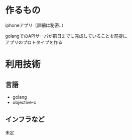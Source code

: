 # 作るもの
iphoneアプリ（詳細は秘密..）

golangでのAPIサーバが前日までに完成していることを前提に  
アプリのプロトタイプを作る

# 利用技術

## 言語
- golang
- objective-c

## インフラなど
未定
